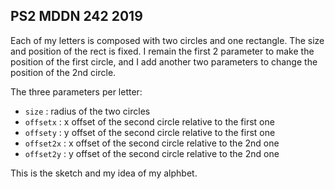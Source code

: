 ## PS2 MDDN 242 2019


Each of my letters is composed with two circles and one rectangle. The size and position of the rect is fixed. I remain the first 2 parameter to make the position of the first circle,  and I add another two parameters to change the position of the 2nd circle.

The three parameters per letter:
  * `size` : radius of the two circles
  * `offsetx` : x offset of the second circle relative to the first one
  * `offsety` : y offset of the second circle relative to the first one
  * `offset2x` : x offset of the second circle relative to the 2nd one
  * `offset2y` : y offset of the second circle relative to the 2nd one

This is the sketch and my idea of my alphbet.